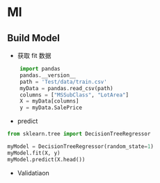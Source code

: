 # Ml

## Build Model

- 获取 fit 数据

```py
    import pandas
    pandas.__version__
    path = 'Test/data/train.csv'
    myData = pandas.read_csv(path)
    columns = ["MSSubClass", "LotArea"]
    X = myData[columns]
    y = myData.SalePrice
```

- predict

```py
from sklearn.tree import DecisionTreeRegressor

myModel = DecisionTreeRegressor(random_state=1)
myModel.fit(X, y)
myModel.predict(X.head())
```

- Validatiaon 